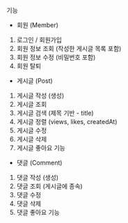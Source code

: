 

기능
- 회원 (Member)
1. 로그인 / 회원가입
2. 회원 정보 조회 (작성한 게시글 목록 포함)
3. 회원 정보 수정 (비밀번호 포함)
4. 회원 탈퇴

- 게시글 (Post)
1. 게시글 작성 (생성)
2. 게시글 조회
3. 게시글 검색 (제목 기반 - title)
4. 게시글 정렬 (views, likes, createdAt)
5. 게시글 수정
6. 게시글 삭제
7. 게시글 좋아요 기능

- 댓글 (Comment)
1. 댓글 작성 (생성)
2. 댓글 조회 (게시글에 종속)
3. 댓글 수정
4. 댓글 삭제
5. 댓글 좋아요 기능
